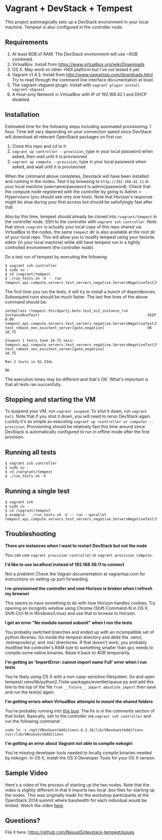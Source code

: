 # Vagrant + DevStack + Tempest

This project automagically sets up a DevStack environment in
your local machine. Tempest is also configured in the controller node.

## Requirements

1. At least 8GB of RAM. The DevStack environment will use ~6GB combined.
1. VirtualBox. Install from https://www.virtualbox.org/wiki/Downloads
1. OS X. May work on other *NIX platform but I've not tested it yet.
1. Vagrant v1.4.3. Install from http://www.vagrantup.com/downloads.html. Try
   to read through the command line interface documentation at least.
1. The vagrant-vbguest plugin. Install with `vagrant plugin install vagrant-vbguest`
1. A Host-only Network in VirtualBox with IP of 192.168.42.1 and DHCP disabled.

## Installation

Estimated time for the following steps including automated provisioning:
1 hour. Time will vary depending on your connection speed since DevStack
will download all relevant OpenStack packages on first run.

1. Clone this repo and cd to it
1. `vagrant up controller --provision`, type in your local password when asked, then wait until it is provisioned
1. `vagrant up compute --provision`, type in your local password when asked, and wait until it is provisioned

When the command above completes, Devstack will have been installed and running
in the nodes. Test it by browsing to `http://192.168.42.11` in your local machine
(username/password is admin/password). Check that the compute node registered
with the controller by going to Admin > Hypervisors (you should see only one host).
Note that Horizon's response might be slow during your first access but should
be satisfyingly fast after that.

Also by this time, tempest should already be cloned into `/vagrant/tempest` in
the controller node. SSH to the controller with `vagrant ssh controller`. Note
that since `/vagrant` is actually your local copy of this repo shared via
VirtualBox to the nodes, the same `tempest` dir is also available at the root dir
of your local repo. This will allow you to modify tempest using your favorite
editor (in your local machine) while still have tempest run in a tightly
controlled environment (the controller node).

Do a test run of tempest by executing the following:

    $ vagrant ssh controller
    $ sudo su -
    $ cd /vagrant/tempest
    $ ./run_tests.sh -V -- run tempest.api.compute.servers.test_servers_negative.ServersNegativeTestJSON.test_reboot_non_existent_server

The first time you run the tests, it will try to install a bunch of dependencies.
Subsequent runs should be much faster. The last few lines of the above command
should be:

    setUpClass (tempest.thirdparty.boto.test_ec2_instance_run
    InstanceRunTest)                                                  SKIP  0.00
    tempest.api.compute.servers.test_servers_negative.ServersNegativeTestJSON
    test_reboot_non_existent_server[gate,negative]                    OK  10.75

    Slowest 1 tests took 10.75 secs:
    tempest.api.compute.servers.test_servers_negative.ServersNegativeTestJSON
    test_reboot_non_existent_server[gate,negative]                        10.75

    Ran 2 tests in 82.334s

    OK

The execution times may be different and that's OK. What's important is that all
tests ran succesfully.

## Stopping and starting the VM

To suspend your VM, run `vagrant suspend`. To shut it down, run `vagrant halt`.
Note that if you shut it down, you will need to rerun DevStack again. Luckily
it's as simple as executing `vagrant up <controller or compute> --provision`.
Provisioning should be relatively fast this time around since DevStack is automatically
configured to run in offline mode after the first provision.

## Running all tests

    $ vagrant ssh controller
    $ sudo su -
    $ cd /vargrant/tempest
    $ ./run_tests.sh -V

## Running a single test

    $ vagrant ssh
    $ sudo su -
    $ cd /vagrant/tempest
    $ example: `./run_tests.sh -V -- run --parallel tempest.api.compute.servers.test_servers_negative.ServersNegativeTestJSON.test_reboot_non_existent_server`


## Troubleshooting

**There are instances when I want to restart DevStack but not the node**

You can use `vagrant provision controller` or `vagrant provision compute`.


**I'd like to use localhost instead of 192.168.56.11 to connect**

Not a problem! Check the Vagran documentation at vagrantup.com for instructions
on setting up port forwarding.


**I re-provisioned the controller and now Horizon is broken when I refresh my browser**

This seems to have something to do with how Horizon handles cookies. Try opening an
incognito window using Chrome (Shift-Command-N in OS X, Shift-Ctrl-N in Windows/Linux)
and use that to browse to Horizon.


**I get an error "No module named subunit" when I run the tests**

You probably switched branches and ended up with an incompatible set of python libraries.
Go inside the tempest directory and delte the .venv/, .testrepository/, and .tox/ directories.
If that doesn't work, you probably modified the controller's RAM size to something
smaller than gcc needs to compile some native binaries. Raise it back to
4GB temporarily.


**I'm getting an 'ImportError: cannot import name Full' error when I run tests**

You're likely using OS X with a non-case-sensitive filesystem. Go and open
tempest/.venv/lib/python2.7/site-packages/eventlet/queue.py and add this line
to the top of the file `from __future__ import absolute_import` then save
and run the test(s) again.


**I'm getting errors when VirtualBox attempts to mount the shared folders**

You're probably running into [this bug](https://www.virtualbox.org/ticket/12879).
The fix is in the comments section of that ticket. Basically, ssh to the controller
via `vagrant ssh controller` and run the following command:

    sudo ln -s /opt/VBoxGuestAdditions-4.3.10/lib/VBoxGuestAdditions /usr/lib/VBoxGuestAdditions


**I'm getting an error about Vagrant not able to compile nokogiri**

You're missing developer tools needed to locally compile binaries needed
by nokogiri. In OS X, install the OS X Developer Tools for your OS X version.


## Sample Video

Here's a video of the process of starting up the two nodes. Note that the video is slightly
different in that it imports two local .box files for starting up the nodes. This was originally
made for the workshop participants at the OpenStack 2014 summit where bandwidth for each
individual would be limited. Watch the video [here](http://youtu.be/YjpmImua6mc).

## Questions?

File it here: https://github.com/NexusIS/devstack-tempest/issues
